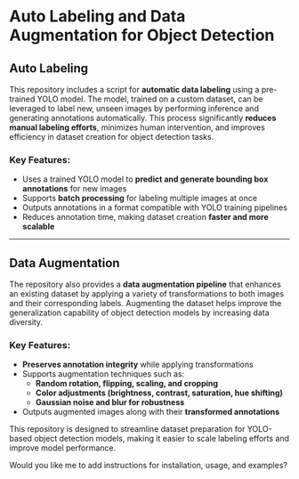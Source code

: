 # **Auto Labeling and Data Augmentation for Object Detection**  

## **Auto Labeling**  
This repository includes a script for **automatic data labeling** using a pre-trained YOLO model. The model, trained on a custom dataset, can be leveraged to label new, unseen images by performing inference and generating annotations automatically. This process significantly **reduces manual labeling efforts**, minimizes human intervention, and improves efficiency in dataset creation for object detection tasks.  

### **Key Features:**  
- Uses a trained YOLO model to **predict and generate bounding box annotations** for new images  
- Supports **batch processing** for labeling multiple images at once  
- Outputs annotations in a format compatible with YOLO training pipelines  
- Reduces annotation time, making dataset creation **faster and more scalable**  

---

## **Data Augmentation**  
The repository also provides a **data augmentation pipeline** that enhances an existing dataset by applying a variety of transformations to both images and their corresponding labels. Augmenting the dataset helps improve the generalization capability of object detection models by increasing data diversity.  

### **Key Features:**  
- **Preserves annotation integrity** while applying transformations  
- Supports augmentation techniques such as:
  - **Random rotation, flipping, scaling, and cropping**  
  - **Color adjustments (brightness, contrast, saturation, hue shifting)**  
  - **Gaussian noise and blur for robustness**  
- Outputs augmented images along with their **transformed annotations**  

This repository is designed to streamline dataset preparation for YOLO-based object detection models, making it easier to scale labeling efforts and improve model performance.  

Would you like me to add instructions for installation, usage, and examples?
